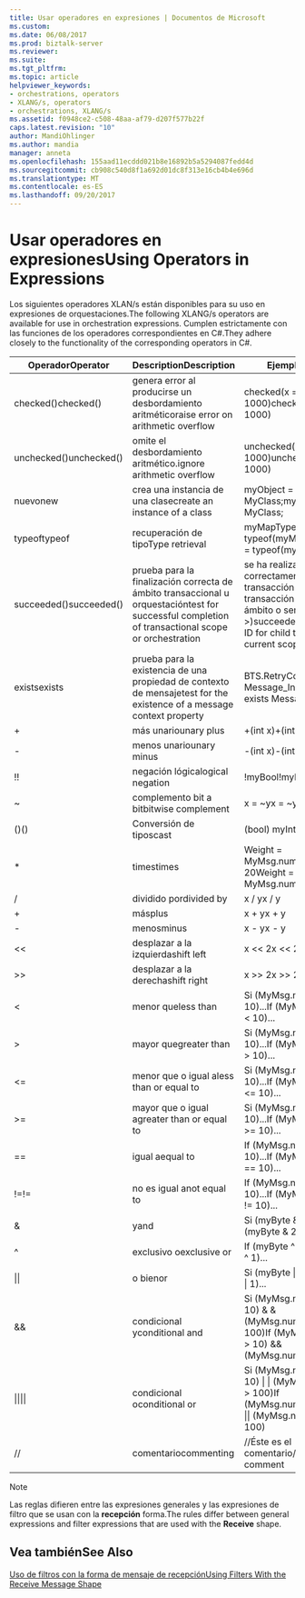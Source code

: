 ```yaml
---
title: Usar operadores en expresiones | Documentos de Microsoft
ms.custom: 
ms.date: 06/08/2017
ms.prod: biztalk-server
ms.reviewer: 
ms.suite: 
ms.tgt_pltfrm: 
ms.topic: article
helpviewer_keywords:
- orchestrations, operators
- XLANG/s, operators
- orchestrations, XLANG/s
ms.assetid: f0948ce2-c508-48aa-af79-d207f577b22f
caps.latest.revision: "10"
author: MandiOhlinger
ms.author: mandia
manager: anneta
ms.openlocfilehash: 155aad11ecddd021b8e16892b5a5294087fedd4d
ms.sourcegitcommit: cb908c540d8f1a692d01dc8f313e16cb4b4e696d
ms.translationtype: MT
ms.contentlocale: es-ES
ms.lasthandoff: 09/20/2017
---
```

# <a name="using-operators-in-expressions"></a><span data-ttu-id="147f2-102">Usar operadores en expresiones</span><span class="sxs-lookup"><span data-stu-id="147f2-102">Using Operators in Expressions</span></span>
<span data-ttu-id="147f2-103">Los siguientes operadores XLAN/s están disponibles para su uso en expresiones de orquestaciones.</span><span class="sxs-lookup"><span data-stu-id="147f2-103">The following XLANG/s operators are available for use in orchestration expressions.</span></span> <span data-ttu-id="147f2-104">Cumplen estrictamente con las funciones de los operadores correspondientes en C#.</span><span class="sxs-lookup"><span data-stu-id="147f2-104">They adhere closely to the functionality of the corresponding operators in C#.</span></span>  
  
|<span data-ttu-id="147f2-105">Operador</span><span class="sxs-lookup"><span data-stu-id="147f2-105">Operator</span></span>|<span data-ttu-id="147f2-106">Description</span><span class="sxs-lookup"><span data-stu-id="147f2-106">Description</span></span>|<span data-ttu-id="147f2-107">Ejemplo</span><span class="sxs-lookup"><span data-stu-id="147f2-107">Example</span></span>|  
|--------------|-----------------|-------------|  
|<span data-ttu-id="147f2-108">checked()</span><span class="sxs-lookup"><span data-stu-id="147f2-108">checked()</span></span>|<span data-ttu-id="147f2-109">genera error al producirse un desbordamiento aritmético</span><span class="sxs-lookup"><span data-stu-id="147f2-109">raise error on arithmetic overflow</span></span>|<span data-ttu-id="147f2-110">checked(x = y * 1000)</span><span class="sxs-lookup"><span data-stu-id="147f2-110">checked(x = y * 1000)</span></span>|  
|<span data-ttu-id="147f2-111">unchecked()</span><span class="sxs-lookup"><span data-stu-id="147f2-111">unchecked()</span></span>|<span data-ttu-id="147f2-112">omite el desbordamiento aritmético.</span><span class="sxs-lookup"><span data-stu-id="147f2-112">ignore arithmetic overflow</span></span>|<span data-ttu-id="147f2-113">unchecked(x = y * 1000)</span><span class="sxs-lookup"><span data-stu-id="147f2-113">unchecked(x = y * 1000)</span></span>|  
|<span data-ttu-id="147f2-114">nuevo</span><span class="sxs-lookup"><span data-stu-id="147f2-114">new</span></span>|<span data-ttu-id="147f2-115">crea una instancia de una clase</span><span class="sxs-lookup"><span data-stu-id="147f2-115">create an instance of a class</span></span>|<span data-ttu-id="147f2-116">myObject = new MyClass;</span><span class="sxs-lookup"><span data-stu-id="147f2-116">myObject = new MyClass;</span></span>|  
|<span data-ttu-id="147f2-117">typeof</span><span class="sxs-lookup"><span data-stu-id="147f2-117">typeof</span></span>|<span data-ttu-id="147f2-118">recuperación de tipo</span><span class="sxs-lookup"><span data-stu-id="147f2-118">Type retrieval</span></span>|<span data-ttu-id="147f2-119">myMapType = typeof(myMap)</span><span class="sxs-lookup"><span data-stu-id="147f2-119">myMapType = typeof(myMap)</span></span>|  
|<span data-ttu-id="147f2-120">succeeded()</span><span class="sxs-lookup"><span data-stu-id="147f2-120">succeeded()</span></span>|<span data-ttu-id="147f2-121">prueba para la finalización correcta de ámbito transaccional u orquestación</span><span class="sxs-lookup"><span data-stu-id="147f2-121">test for successful completion of transactional scope or orchestration</span></span>|<span data-ttu-id="147f2-122">se ha realizado correctamente (\<Id. de transacción para transacción secundaria de ámbito o servicio actual >)</span><span class="sxs-lookup"><span data-stu-id="147f2-122">succeeded(\<transaction ID for child transaction of current scope or service>)</span></span>|  
|<span data-ttu-id="147f2-123">exists</span><span class="sxs-lookup"><span data-stu-id="147f2-123">exists</span></span>|<span data-ttu-id="147f2-124">prueba para la existencia de una propiedad de contexto de mensaje</span><span class="sxs-lookup"><span data-stu-id="147f2-124">test for the existence of a message context property</span></span>|<span data-ttu-id="147f2-125">BTS.RetryCount exists Message_In</span><span class="sxs-lookup"><span data-stu-id="147f2-125">BTS.RetryCount exists Message_In</span></span>|  
|+|<span data-ttu-id="147f2-126">más unario</span><span class="sxs-lookup"><span data-stu-id="147f2-126">unary plus</span></span>|<span data-ttu-id="147f2-127">+(int x)</span><span class="sxs-lookup"><span data-stu-id="147f2-127">+(int x)</span></span>|  
|-|<span data-ttu-id="147f2-128">menos unario</span><span class="sxs-lookup"><span data-stu-id="147f2-128">unary minus</span></span>|<span data-ttu-id="147f2-129">-(int x)</span><span class="sxs-lookup"><span data-stu-id="147f2-129">-(int x)</span></span>|  
|<span data-ttu-id="147f2-130">!</span><span class="sxs-lookup"><span data-stu-id="147f2-130">!</span></span>|<span data-ttu-id="147f2-131">negación lógica</span><span class="sxs-lookup"><span data-stu-id="147f2-131">logical negation</span></span>|<span data-ttu-id="147f2-132">!myBool</span><span class="sxs-lookup"><span data-stu-id="147f2-132">!myBool</span></span>|  
|~|<span data-ttu-id="147f2-133">complemento bit a bit</span><span class="sxs-lookup"><span data-stu-id="147f2-133">bitwise complement</span></span>|<span data-ttu-id="147f2-134">x = ~y</span><span class="sxs-lookup"><span data-stu-id="147f2-134">x = ~y</span></span>|  
|<span data-ttu-id="147f2-135">()</span><span class="sxs-lookup"><span data-stu-id="147f2-135">()</span></span>|<span data-ttu-id="147f2-136">Conversión de tipos</span><span class="sxs-lookup"><span data-stu-id="147f2-136">cast</span></span>|<span data-ttu-id="147f2-137">(bool) myInt</span><span class="sxs-lookup"><span data-stu-id="147f2-137">(bool) myInt</span></span>|  
|*|<span data-ttu-id="147f2-138">times</span><span class="sxs-lookup"><span data-stu-id="147f2-138">times</span></span>|<span data-ttu-id="147f2-139">Weight = MyMsg.numOrders * 20</span><span class="sxs-lookup"><span data-stu-id="147f2-139">Weight = MyMsg.numOrders * 20</span></span>|  
|/|<span data-ttu-id="147f2-140">dividido por</span><span class="sxs-lookup"><span data-stu-id="147f2-140">divided by</span></span>|<span data-ttu-id="147f2-141">x / y</span><span class="sxs-lookup"><span data-stu-id="147f2-141">x / y</span></span>|  
|+|<span data-ttu-id="147f2-142">más</span><span class="sxs-lookup"><span data-stu-id="147f2-142">plus</span></span>|<span data-ttu-id="147f2-143">x + y</span><span class="sxs-lookup"><span data-stu-id="147f2-143">x + y</span></span>|  
|-|<span data-ttu-id="147f2-144">menos</span><span class="sxs-lookup"><span data-stu-id="147f2-144">minus</span></span>|<span data-ttu-id="147f2-145">x - y</span><span class="sxs-lookup"><span data-stu-id="147f2-145">x - y</span></span>|  
|<<|<span data-ttu-id="147f2-146">desplazar a la izquierda</span><span class="sxs-lookup"><span data-stu-id="147f2-146">shift left</span></span>|<span data-ttu-id="147f2-147">x <\< 2</span><span class="sxs-lookup"><span data-stu-id="147f2-147">x <\< 2</span></span>|  
|>>|<span data-ttu-id="147f2-148">desplazar a la derecha</span><span class="sxs-lookup"><span data-stu-id="147f2-148">shift right</span></span>|<span data-ttu-id="147f2-149">x >> 2</span><span class="sxs-lookup"><span data-stu-id="147f2-149">x >> 2</span></span>|  
|<|<span data-ttu-id="147f2-150">menor que</span><span class="sxs-lookup"><span data-stu-id="147f2-150">less than</span></span>|<span data-ttu-id="147f2-151">Si (MyMsg.numOrders \< 10)...</span><span class="sxs-lookup"><span data-stu-id="147f2-151">If (MyMsg.numOrders \< 10)...</span></span>|  
|>|<span data-ttu-id="147f2-152">mayor que</span><span class="sxs-lookup"><span data-stu-id="147f2-152">greater than</span></span>|<span data-ttu-id="147f2-153">Si (MyMsg.numOrders > 10)...</span><span class="sxs-lookup"><span data-stu-id="147f2-153">If (MyMsg.numOrders > 10)...</span></span>|  
|<=|<span data-ttu-id="147f2-154">menor que o igual a</span><span class="sxs-lookup"><span data-stu-id="147f2-154">less than or equal to</span></span>|<span data-ttu-id="147f2-155">Si (MyMsg.numOrders \<= 10)...</span><span class="sxs-lookup"><span data-stu-id="147f2-155">If (MyMsg.numOrders \<= 10)...</span></span>|  
|>=|<span data-ttu-id="147f2-156">mayor que o igual a</span><span class="sxs-lookup"><span data-stu-id="147f2-156">greater than or equal to</span></span>|<span data-ttu-id="147f2-157">Si (MyMsg.numOrders > = 10)...</span><span class="sxs-lookup"><span data-stu-id="147f2-157">If (MyMsg.numOrders >= 10)...</span></span>|  
|==|<span data-ttu-id="147f2-158">igual a</span><span class="sxs-lookup"><span data-stu-id="147f2-158">equal to</span></span>|<span data-ttu-id="147f2-159">If (MyMsg.numOrders == 10)...</span><span class="sxs-lookup"><span data-stu-id="147f2-159">If (MyMsg.numOrders == 10)...</span></span>|  
|<span data-ttu-id="147f2-160">!=</span><span class="sxs-lookup"><span data-stu-id="147f2-160">!=</span></span>|<span data-ttu-id="147f2-161">no es igual a</span><span class="sxs-lookup"><span data-stu-id="147f2-161">not equal to</span></span>|<span data-ttu-id="147f2-162">If (MyMsg.numOrders != 10)...</span><span class="sxs-lookup"><span data-stu-id="147f2-162">If (MyMsg.numOrders != 10)...</span></span>|  
|&|<span data-ttu-id="147f2-163">y</span><span class="sxs-lookup"><span data-stu-id="147f2-163">and</span></span>|<span data-ttu-id="147f2-164">Si (myByte & 255)...</span><span class="sxs-lookup"><span data-stu-id="147f2-164">If (myByte & 255)...</span></span>|  
|^|<span data-ttu-id="147f2-165">exclusivo o</span><span class="sxs-lookup"><span data-stu-id="147f2-165">exclusive or</span></span>|<span data-ttu-id="147f2-166">If (myByte ^ 1)...</span><span class="sxs-lookup"><span data-stu-id="147f2-166">If (myByte ^ 1)...</span></span>|  
|<span data-ttu-id="147f2-167">&#124;</span><span class="sxs-lookup"><span data-stu-id="147f2-167">&#124;</span></span>|<span data-ttu-id="147f2-168">o bien</span><span class="sxs-lookup"><span data-stu-id="147f2-168">or</span></span>|<span data-ttu-id="147f2-169">Si (myByte &#124; 1)...</span><span class="sxs-lookup"><span data-stu-id="147f2-169">If (myByte &#124; 1)...</span></span>|  
|&&|<span data-ttu-id="147f2-170">condicional y</span><span class="sxs-lookup"><span data-stu-id="147f2-170">conditional and</span></span>|<span data-ttu-id="147f2-171">Si (MyMsg.numOrders > 10) & & (MyMsg.numOrders < 100)</span><span class="sxs-lookup"><span data-stu-id="147f2-171">If (MyMsg.numOrders > 10) && (MyMsg.numOrders < 100)</span></span>|  
|<span data-ttu-id="147f2-172">&#124;&#124;</span><span class="sxs-lookup"><span data-stu-id="147f2-172">&#124;&#124;</span></span>|<span data-ttu-id="147f2-173">condicional o</span><span class="sxs-lookup"><span data-stu-id="147f2-173">conditional or</span></span>|<span data-ttu-id="147f2-174">Si (MyMsg.numOrders \< 10) &#124; &#124; (MyMsg.numOrders > 100)</span><span class="sxs-lookup"><span data-stu-id="147f2-174">If (MyMsg.numOrders \< 10) &#124;&#124; (MyMsg.numOrders > 100)</span></span>|  
|//|<span data-ttu-id="147f2-175">comentario</span><span class="sxs-lookup"><span data-stu-id="147f2-175">commenting</span></span>|<span data-ttu-id="147f2-176">//Éste es el comentario</span><span class="sxs-lookup"><span data-stu-id="147f2-176">//This is the comment</span></span>|  
  
> [!NOTE]
>  <span data-ttu-id="147f2-177">Las reglas difieren entre las expresiones generales y las expresiones de filtro que se usan con la **recepción** forma.</span><span class="sxs-lookup"><span data-stu-id="147f2-177">The rules differ between general expressions and filter expressions that are used with the **Receive** shape.</span></span>  
  
## <a name="see-also"></a><span data-ttu-id="147f2-178">Vea también</span><span class="sxs-lookup"><span data-stu-id="147f2-178">See Also</span></span>  
 [<span data-ttu-id="147f2-179">Uso de filtros con la forma de mensaje de recepción</span><span class="sxs-lookup"><span data-stu-id="147f2-179">Using Filters With the Receive Message Shape</span></span>](../core/using-filters-with-the-receive-message-shape.md)